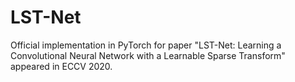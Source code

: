 # LST-Net
Official implementation in PyTorch for paper "LST-Net: Learning a Convolutional Neural Network with a Learnable Sparse Transform" appeared in ECCV 2020.
